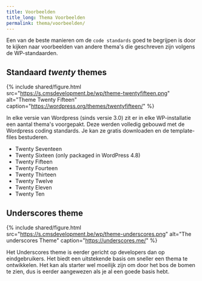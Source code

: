 ```yaml
---
title: Voorbeelden
title_long: Thema Voorbeelden
permalink: thema/voorbeelden/
---
```


Een van de beste manieren om de `code standards` goed te begrijpen is door te kijken naar voorbeelden van andere thema's die geschreven zijn volgens de WP-standaarden.

## Standaard *twenty* themes

 {% include shared/figure.html src="https://s.cmsdevelopment.be/wp/theme-twentyfifteen.png" alt="Theme Twenty Fifteen" caption="https://wordpress.org/themes/twentyfifteen/" %}

In elke versie van Wordpress (sinds versie 3.0) zit er in elke WP-installatie een aantal thema's voorgepakt. Deze werden volledig gebouwd met de Wordpress coding standards. Je kan ze gratis downloaden en de template-files bestuderen.

- Twenty Seventeen
- Twenty Sixteen (only packaged in WordPress 4.8)
- Twenty Fifteen
- Twenty Fourteen
- Twenty Thirteen
- Twenty Twelve
- Twenty Eleven
- Twenty Ten

## Underscores theme

 {% include shared/figure.html src="https://s.cmsdevelopment.be/wp/theme-underscores.png" alt="The underscores Theme" caption="https://underscores.me/" %}

Het Underscores theme is eerder gericht op developers dan op eindgebruikers. Het biedt een uitstekende basis om sneller een thema te ontwikkelen. Het kan als starter wel moeilijk zijn om door het bos de bomen te zien, dus is eerder aangewezen als je al een goede basis hebt.
